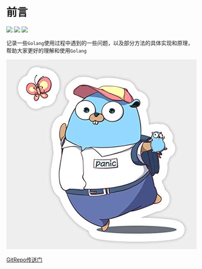 # 前言

![](https://img.shields.io/badge/Language-Golang-brightred.svg)
![](https://img.shields.io/badge/学习方式-在线阅读-brightgreen.svg)
![](https://img.shields.io/github/stars/coredumptoday/gopherhole.svg)

记录一些`Golang`使用过程中遇到的一些问题，以及部分方法的具体实现和原理，帮助大家更好的理解和使用`Golang`

![LetUsGo](./images/readme.jpg)

[GitRepo传送门](https://github.com/coredumptoday/whack-a-gopher)